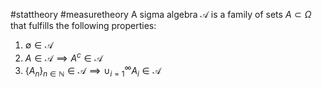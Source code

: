 #stattheory #measuretheory 
A sigma algebra $\mathcal{A}$ is a family of sets $A \subset \Omega$ that fulfills the following properties:
1. $\emptyset \in \mathcal{A}$
2. $A\in \mathcal{A}\implies A^c\in \mathcal{A}$
3. $\{A_{n}\}_{n\in \mathbb{N}}\in \mathcal{A} \implies \cup_{i=1}^\infty A_{i}\in \mathcal{A}$
